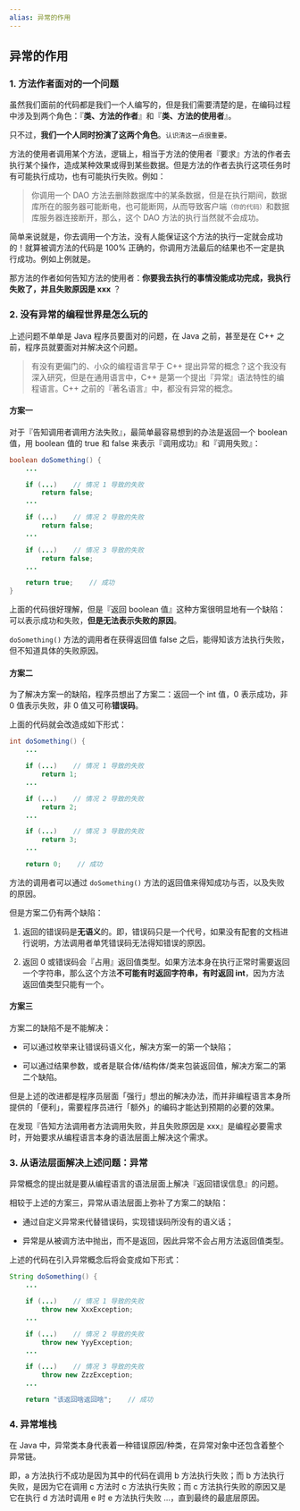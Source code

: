 ```yaml
---
alias: 异常的作用
---
```


## 异常的作用

### 1. 方法作者面对的一个问题

虽然我们面前的代码都是我们一个人编写的，但是我们需要清楚的是，在编码过程中涉及到两个角色：『**类、方法的作者**』和『**类、方法的使用者**』。

只不过，**我们一个人同时扮演了这两个角色**。<small>认识清这一点很重要。</small>

方法的使用者调用某个方法，逻辑上，相当于方法的使用者『要求』方法的作者去执行某个操作，造成某种效果或得到某些数据。但是方法的作者去执行这项任务时有可能执行成功，也有可能执行失败。例如：

> 你调用一个 DAO 方法去删除数据库中的某条数据，但是在执行期间，数据库所在的服务器可能断电，也可能断网，从而导致客户端<small>（你的代码）</small>和数据库服务器连接断开，那么，这个 DAO 方法的执行当然就不会成功。

简单来说就是，你去调用一个方法，没有人能保证这个方法的执行一定就会成功的！就算被调方法的代码是 100% 正确的，你调用方法最后的结果也不一定是执行成功。例如上例就是。

那方法的作者如何告知方法的使用者：**你要我去执行的事情没能成功完成，我执行失败了，并且失败原因是 xxx** ？


### 2. 没有异常的编程世界是怎么玩的

上述问题不单单是 Java 程序员要面对的问题，在 Java 之前，甚至是在 C++ 之前，程序员就要面对并解决这个问题。

> 有没有更偏门的、小众的编程语言早于 C++ 提出异常的概念？这个我没有深入研究，但是在通用语言中，C++ 是第一个提出『异常』语法特性的编程语言。C++ 之前的『著名语言』中，都没有异常的概念。

#### 方案一

对于『告知调用者调用方法失败』，最简单最容易想到的办法是返回一个 boolean 值，用 boolean 值的 true 和 false 来表示『调用成功』和『调用失败』：

```java
boolean doSomething() {
    ...

    if (...)    // 情况 1 导致的失败
        return false;
    ...

    if (...)    // 情况 2 导致的失败
        return false;
    ...

    if (...)    // 情况 3 导致的失败
        return false;
    ...

    return true;    // 成功
}
```

上面的代码很好理解，但是『返回 boolean 值』这种方案很明显地有一个缺陷：可以表示成功和失败，**但是无法表示失败的原因**。

`doSomething()` 方法的调用者在获得返回值 false 之后，能得知该方法执行失败，但不知道具体的失败原因。


#### 方案二

为了解决方案一的缺陷，程序员想出了方案二：返回一个 int 值，0 表示成功，非 0 值表示失败，非 0 值又可称**错误码**。

上面的代码就会改造成如下形式：

```java
int doSomething() {
    ...

    if (...)    // 情况 1 导致的失败
        return 1;
    ...

    if (...)    // 情况 2 导致的失败
        return 2;
    ...

    if (...)    // 情况 3 导致的失败
        return 3;
    ...

    return 0;    // 成功
```

方法的调用者可以通过 `doSomething()` 方法的返回值来得知成功与否，以及失败的原因。

但是方案二仍有两个缺陷：

1. 返回的错误码是**无语义**的。即，错误码只是一个代号，如果没有配套的文档进行说明，方法调用者单凭错误码无法得知错误的原因。

2. 返回 0 或错误码会『占用』返回值类型。如果方法本身在执行正常时需要返回一个字符串，那么这个方法**不可能有时返回字符串，有时返回 int**，因为方法返回值类型只能有一个。

#### 方案三

方案二的缺陷不是不能解决：

- 可以通过枚举来让错误码语义化，解决方案一的第一个缺陷；

- 可以通过结果参数，或者是联合体/结构体/类来包装返回值，解决方案二的第二个缺陷。

但是上述的改进都是程序员层面「强行」想出的解决办法，而并非编程语言本身所提供的「便利」，需要程序员进行「额外」的编码才能达到预期的必要的效果。

在发现『告知方法调用者方法调用失败，并且失败原因是 xxx』是编程必要需求时，开始要求从编程语言本身的语法层面上解决这个需求。


### 3. 从语法层面解决上述问题：异常

异常概念的提出就是要从编程语言的语法层面上解决『返回错误信息』的问题。

相较于上述的方案三，异常从语法层面上弥补了方案二的缺陷：

- 通过自定义异常来代替错误码，实现错误码所没有的语义话；

- 异常是从被调方法中抛出，而不是返回，因此异常不会占用方法返回值类型。

上述的代码在引入异常概念后将会变成如下形式：

```java
String doSomething() {
    ...

    if (...)    // 情况 1 导致的失败
        throw new XxxException;
    ...

    if (...)    // 情况 2 导致的失败
        throw new YyyException;
    ...

    if (...)    // 情况 3 导致的失败
        throw new ZzzException;
    ...

    return "该返回啥返回啥";    // 成功
```

### 4. 异常堆栈 

在 Java 中，异常类本身代表着一种错误原因/种类，在异常对象中还包含着整个异常链。

即，a 方法执行不成功是因为其中的代码在调用 b 方法执行失败；而 b 方法执行失败，是因为它在调用 c 方法时 c 方法执行失败；而 c 方法执行失败的原因又是它在执行 d 方法时调用 e 时 e 方法执行失败 ...，直到最终的最底层原因。
